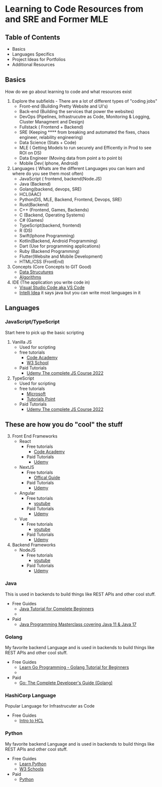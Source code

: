 # Learning to Code Resources from and SRE and Former MLE

## Table of Contents

- Basics
- Languages Specifics 
- Project Ideas for Portfolios
- Additional Resources

## Basics

How do we go about learning to code and what resources exist
1. Explore the subfields  - There are a lot of different types of "coding jobs"
    - Front-end (Building Pretty Website and UI's)
    - Back-end (Building the services that power the websites)
    - DevOps (Pipelines, Infrastrucutre as Code, Monitoring & Logging, Cluster Managment and Design)
    - Fullstack ( Frontend + Backend)
    - SRE (Keeping **** from breaking and automated the fixes, chaos engineer, relability engineering)
    - Data Science (Stats + Code)
    - MLE ( Getting Models to run securely and Efficently in Prod to see ROI on DS)
    - Data Engineer (Moving data from point a to point b)
    - Mobile Dev( Iphone, Android)
2. Languages ( Whats are the different Languages you can learn and where do you see them most often)
    - JavaScript ( frontend, backend(Node.JS)
    - Java (Backend)
    - Golang(backend, devops, SRE)
    - HCL(IAAC)
    - Python(DS, MLE, Backend, Frontend, Devops, SRE)
    - Rust(Backend)
    - C++ (Frontend, Games, Backends)
    - C (Backend, Operating Systems)
    - C# (Games)
    - TypeScript(backend, frontend)
    - R (DS)
    - Swift(Iphone Programming)
    - Kotlin(Backend, Android Programming)
    - Dart (Use for programming applications)
    - Ruby (Backend Programming)
    - Flutter(Website and Mobile Development)
    - HTML/CSS (FrontEnd)
3. Concepts (Core Concepts to GIT Good)
    - [Data Strucutures](https://www.geeksforgeeks.org/data-structures/)
    - [Algorithms](https://www.geeksforgeeks.org/fundamentals-of-algorithms/)
4. IDE (The application you write code in)
    - [Visual Studio Code aka VS Code](https://code.visualstudio.com/)
    - [Intellj Idea](https://www.jetbrains.com/idea/) it says java but you can write most languages in it

## Languages

### JavaScript/TypeScript
Start here to pick up the basic scripting
1. Vanilla JS
    -  Used for scripting  
   - free tutorials
        - [Code Academy](https://www.codecademy.com/learn/introduction-to-javascript)
        - [W3 School](https://www.w3schools.com/js/DEFAULT.asp)
    -  Paid Tutorials
        -  [Udemy The complete JS Course 2022](https://www.udemy.com/course/the-complete-javascript-course/?LSNPUBID=JVFxdTr9V80&ranEAID=JVFxdTr9V80&ranMID=39197&ranSiteID=JVFxdTr9V80-POsJWia_nyAYk3V71YH_hg&utm_medium=udemyads&utm_source=aff-campaign)
2. TypeScript
    - Used for scripting
    - free tutorials
        - [Microsoft](https://docs.microsoft.com/en-us/learn/modules/typescript-get-started/)
        - [Tutorials Point](https://www.tutorialspoint.com/typescript/index.htm)
    -  Paid Tutorials
        -  [Udemy The complete JS Course 2022](https://www.udemy.com/course/typescript-the-complete-developers-guide/)  

## These are how you do "cool" the stuff
3. Front End Frameworks 
    - React
        - Free tutorials
            -  [Code Academy](https://www.codecademy.com/learn/react-101)
        - Paid Tutorials
            - [Udemy](https://www.udemy.com/course/complete-react-developer-zero-to-mastery/)
    - NextJS
        - Free tutorials
            -  [Offical Guide](https://nextjs.org/learn/basics/create-nextjs-app?utm_source=next-site&utm_medium=nav-cta&utm_campaign=next-website1)
        - Paid Tutorials
            - [Udemy](https://www.udemy.com/course/nextjs-react-the-complete-guide/)
    - Angular
        - Free tutorials
            -  [youtube](https://www.youtube.com/watch?v=2OHbjep_WjQ)
        - Paid Tutorials
            - [Udemy](https://www.udemy.com/course/the-complete-guide-to-angular-2/)
    - Vue
        - Free tutorials
            -  [youtube](https://www.youtube.com/watch?v=FXpIoQ_rT_c)
        - Paid Tutorials
            - [Udemy](https://www.udemy.com/course/complete-vue-js-developer-zero-to-mastery-vuex/)
4. Backend Frameworks
    - NodeJS
        - Free tutorials
            -  [youtube](https://www.youtube.com/watch?v=RLtyhwFtXQA)
        - Paid Tutorials
            - [Udemy](https://www.udemy.com/course/the-complete-nodejs-developer-course-2/)


### Java
This is used in backends to build things like REST APIs and other cool stuff.
- Free Guides
    - [Java Tutorial for Complete Beginners](https://www.udemy.com/course/java-tutorial/?LSNPUBID=JVFxdTr9V80&ranEAID=JVFxdTr9V80&ranMID=39197&ranSiteID=JVFxdTr9V80-UfB4ehpx3sT93US_xK8IFg)
    - 
- Paid
    - [Java Programming Masterclass covering Java 11 & Java 17](https://www.udemy.com/course/java-the-complete-java-developer-course/) 

### Golang
My favorite backend Language and is used in backends to build things like REST APIs and other cool stuff.

- Free Guides
    - [Learn Go Programming - Golang Tutorial for Beginners](https://www.youtube.com/watch?v=YS4e4q9oBaU)
    - 
- Paid
    - [ Go: The Complete Developer's Guide (Golang) ](https://www.udemy.com/course/go-the-complete-developers-guide/) 

### HashiCorp Language
Popular Language for Infrastrucuter as Code

- Free Guides
    - [Intro to HCL](https://www.linode.com/docs/guides/introduction-to-hcl/)
### Python
My favorite backend Language and is used in backends to build things like REST APIs and other cool stuff.

- Free Guides
    - [Learn Python](https://www.learnpython.org/)
    - [W3 Schools](https://www.w3schools.com/python/)
- Paid
    - [Python](https://www.udemy.com/course/complete-python-developer-zero-to-mastery/learn/lecture/16077428?start=0#overview) 

